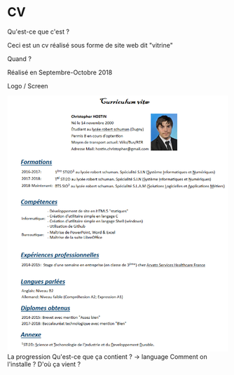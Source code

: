 # CV
Qu'est-ce que c'est ?

Ceci est un cv réalisé sous forme de site web dit "vitrine"

Quand ?

Réalisé en Septembre-Octobre 2018

Logo / Screen

![cv_screen](cv_screen.png)
La progression
Qu'est-ce que ça contient ? -> language
Comment on l'installe ?
D'où ça vient ?
